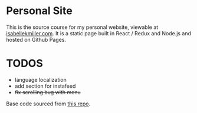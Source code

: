 # Personal Site
This is the source course for my personal website, viewable at [isabellekmiller.com](http://isabellekmiller.com). It is a static page built in React / Redux and Node.js and hosted on Github Pages.


# TODOS
* language localization
* add section for instafeed
* ~~fix scrolling bug with menu~~


Base code sourced from [this repo](https://github.com/minqi/webreactants).